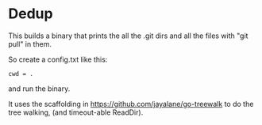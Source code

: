 Dedup
===========

This builds a binary that prints the all the .git dirs and all the
files with "git pull" in them. 

So create a config.txt like this:

```
cwd = .
```

and run the binary.

It uses the scaffolding in https://github.com/jayalane/go-treewalk to
do the tree walking, (and timeout-able ReadDir).  






